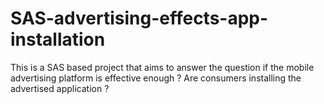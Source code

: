 # SAS-advertising-effects-app-installation
This is a SAS based project that aims to answer the question if the mobile advertising platform is effective enough ? Are consumers installing the advertised application ?
